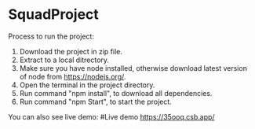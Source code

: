 # SquadProject

Process to run the project:

1. Download the project in zip file.
2. Extract to a local ditrectory.
3. Make sure you have node installed, otherwise download latest version of node from https://nodejs.org/.
4. Open the terminal in the project directory.
5. Run command "npm install", to download all dependencies.
6. Run command "npm Start", to start the project.

You can also see live demo:
#Live demo https://35ooq.csb.app/

